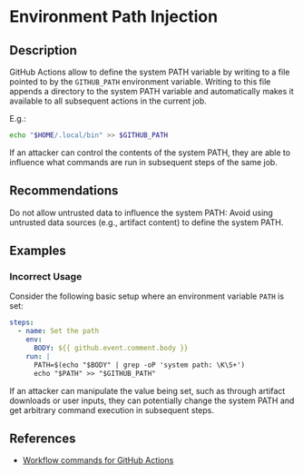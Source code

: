 # Environment Path Injection

## Description

GitHub Actions allow to define the system PATH variable by writing to a file pointed to by the `GITHUB_PATH` environment variable. Writing to this file appends a directory to the system PATH variable and automatically makes it available to all subsequent actions in the current job.

E.g.:

```bash
echo "$HOME/.local/bin" >> $GITHUB_PATH
```

If an attacker can control the contents of the system PATH, they are able to influence what commands are run in subsequent steps of the same job.

## Recommendations

Do not allow untrusted data to influence the system PATH: Avoid using untrusted data sources (e.g., artifact content) to define the system PATH.

## Examples

### Incorrect Usage

Consider the following basic setup where an environment variable `PATH` is set:

```yaml
steps:
  - name: Set the path
    env:
      BODY: ${{ github.event.comment.body }}
    run: |
      PATH=$(echo "$BODY" | grep -oP 'system path: \K\S+')
      echo "$PATH" >> "$GITHUB_PATH"
```

If an attacker can manipulate the value being set, such as through artifact downloads or user inputs, they can potentially change the system PATH and get arbitrary command execution in subsequent steps.

## References

- [Workflow commands for GitHub Actions](https://docs.github.com/en/actions/writing-workflows/choosing-what-your-workflow-does/workflow-commands-for-github-actions)
